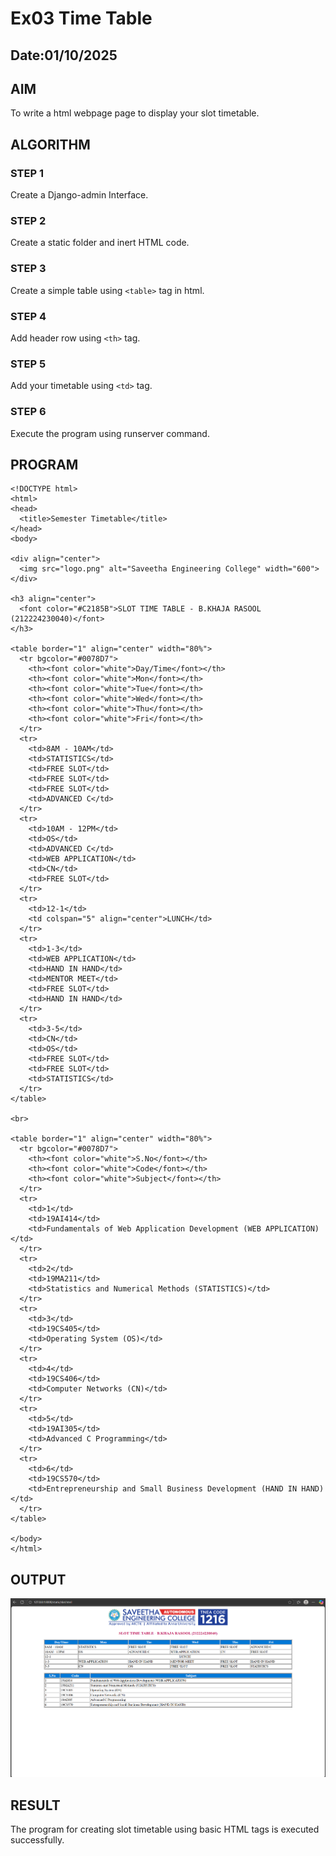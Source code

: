 # Ex03 Time Table
## Date:01/10/2025

## AIM
To write a html webpage page to display your slot timetable.

## ALGORITHM
### STEP 1
Create a Django-admin Interface.

### STEP 2
Create a static folder and inert HTML code.

### STEP 3
Create a simple table using ```<table>``` tag in html.

### STEP 4
Add header row using ```<th>``` tag.

### STEP 5
Add your timetable using ```<td>``` tag.

### STEP 6
Execute the program using runserver command.

## PROGRAM
```
<!DOCTYPE html>
<html>
<head>
  <title>Semester Timetable</title>
</head>
<body>

<div align="center">
  <img src="logo.png" alt="Saveetha Engineering College" width="600">
</div>

<h3 align="center">
  <font color="#C2185B">SLOT TIME TABLE - B.KHAJA RASOOL (212224230040)</font>
</h3>

<table border="1" align="center" width="80%">
  <tr bgcolor="#0078D7">
    <th><font color="white">Day/Time</font></th>
    <th><font color="white">Mon</font></th>
    <th><font color="white">Tue</font></th>
    <th><font color="white">Wed</font></th>
    <th><font color="white">Thu</font></th>
    <th><font color="white">Fri</font></th>
  </tr>
  <tr>
    <td>8AM - 10AM</td>
    <td>STATISTICS</td>
    <td>FREE SLOT</td>
    <td>FREE SLOT</td>
    <td>FREE SLOT</td>
    <td>ADVANCED C</td>
  </tr>
  <tr>
    <td>10AM - 12PM</td>
    <td>OS</td>
    <td>ADVANCED C</td>
    <td>WEB APPLICATION</td>
    <td>CN</td>
    <td>FREE SLOT</td>
  </tr>
  <tr>
    <td>12-1</td>
    <td colspan="5" align="center">LUNCH</td>
  </tr>
  <tr>
    <td>1-3</td>
    <td>WEB APPLICATION</td>
    <td>HAND IN HAND</td>
    <td>MENTOR MEET</td>
    <td>FREE SLOT</td>
    <td>HAND IN HAND</td>
  </tr>
  <tr>
    <td>3-5</td>
    <td>CN</td>
    <td>OS</td>
    <td>FREE SLOT</td>
    <td>FREE SLOT</td>
    <td>STATISTICS</td>
  </tr>
</table>

<br>

<table border="1" align="center" width="80%">
  <tr bgcolor="#0078D7">
    <th><font color="white">S.No</font></th>
    <th><font color="white">Code</font></th>
    <th><font color="white">Subject</font></th>
  </tr>
  <tr>
    <td>1</td>
    <td>19AI414</td>
    <td>Fundamentals of Web Application Development (WEB APPLICATION)</td>
  </tr>
  <tr>
    <td>2</td>
    <td>19MA211</td>
    <td>Statistics and Numerical Methods (STATISTICS)</td>
  </tr>
  <tr>
    <td>3</td>
    <td>19CS405</td>
    <td>Operating System (OS)</td>
  </tr>
  <tr>
    <td>4</td>
    <td>19CS406</td>
    <td>Computer Networks (CN)</td>
  </tr>
  <tr>
    <td>5</td>
    <td>19AI305</td>
    <td>Advanced C Programming</td>
  </tr>
  <tr>
    <td>6</td>
    <td>19CS570</td>
    <td>Entrepreneurship and Small Business Development (HAND IN HAND)</td>
  </tr>
</table>

</body>
</html>
```

## OUTPUT

![alt text](image.png)

## RESULT
The program for creating slot timetable using basic HTML tags is executed successfully.
